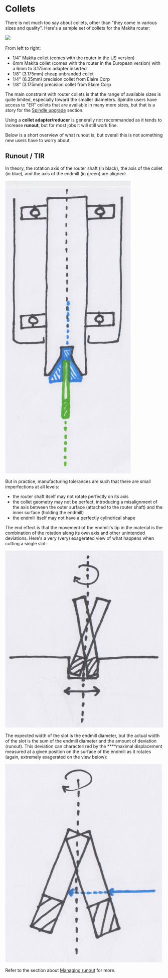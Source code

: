# Collets

There is not much too say about collets, other than "they come in various sizes and quality". Here's a sample set of collets for the Makita router:

![](../.gitbook/assets/collets.png)

From left to right:

* 1/4" Makita collet \(comes with the router in the US version\)
* 6mm Makita collet \(comes with the router in the European version\) with a 6mm to 3.175mm adapter inserted
* 1/8" \(3.175mm\) cheap unbranded collet
* 1/4" \(6.35mm\) precision collet from Elaire Corp
* 1/8" \(3.175mm\) precision collet from Elaire Corp

The main constraint with router collets is that the range of available sizes is quite limited, especially toward the smaller diameters. Spindle users have access to "ER" collets that are available in many more sizes, but that is a story for the [Spindle upgrade](../upgrading-the-machine/spindle-upgrade.md) section. 

Using a **collet adapter/reducer** is generally not recommanded as it tends to increase **runout**, but for most jobs it will still work fine.

Below is a short overview of what runout is, but overall this is not something new users have to worry about. 

## Runout / TIR

In theory, the rotation axis of the router shaft \(in black\), the axis of the collet \(in blue\), and the axis of the endmill \(in green\) are aligned: 

![](../.gitbook/assets/runout_theory.png)

But in practice, manufacturing tolerances are such that there are small imperfections at all levels:

* the router shaft itself may not rotate perfectly on its axis
* the collet geometry may not be perfect, introducing a misalignment of the axis between the outer surface \(attached to the router shaft\) and the inner surface \(holding the endmill\)
* the endmill itself may not have a perfectly cylindrical shape

The end effect is that the movement of the endmill's tip in the material is the combination of the rotation along its own axis and other unintended deviations. Here's a very \(very\) exagerated view of what happens when cutting a single slot:

![](../.gitbook/assets/runout_when_slotting.png)

The expected width of the slot is the endmill diameter, but the actual width of the slot is the sum of the endmill diameter and the amount of deviation \(runout\). This deviation can characterized by the ****maximal displacement measured at a given position on the surface of the endmill as it rotates \(again, extremely exagerated on the view below\): 

![](../.gitbook/assets/runout_measurement_sketch.png)

Refer to the section about [Managing runout](../building-the-shapeoko/measuring-runout.md) for more.







